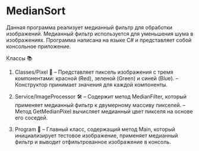 # MedianSort

Данная программа реализует медианный фильтр для обработки изображений. Медианный фильтр используется для уменьшения шума в изображениях. Программа написана на языке C# и представляет собой консольное приложение.

Классы 📚

1. Classes/Pixel 🌈
   – Представляет пиксель изображения с тремя компонентами: красной (Red), зеленой (Green) и синей (Blue).
   – Конструктор принимает значения для каждой компоненты.

2. Service/ImageProcessor 🛠️
   – Содержит метод MedianFilter, который применяет медианный фильтр к двумерному массиву пикселей.
   – Метод GetMedianPixel вычисляет медианный цвет пикселя на основе его соседей.

3. Program 🚀
   – Главный класс, содержащий метод Main, который инициализирует тестовое изображение, применяет медианный фильтр и выводит отфильтрованное изображение в консоль.
